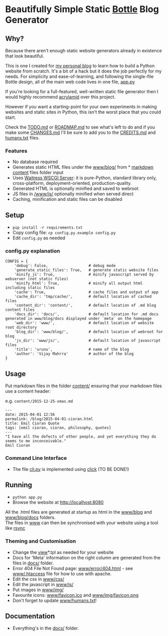 # Beautifully Simple Static [Bottle](http://bottlepy.org/) Blog Generator

## Why?
Because there aren't enough static website generators already in existence that 
look beautiful. 

This is one I created for [my personal blog](http://www.urunu.com)
to learn how to build a Python website from scratch.  It's a bit of a hack but
it does the job perfectly for my needs. For simplicity and ease-of-learning, 
and following the single-file Bottle design, all of the main web code lives in one
file, [app.py](app.py) 

If you're looking for a full-featured, well-written static file generator then
I would highly recommend [acrylamid](http://posativ.org/acrylamid/) over this
project.  

However if you want a starting-point for your own experiments in making websites 
and static sites in Python, this isn't the worst place that you could start.  

Check the [TODO.md](docs/TODO.md) or [ROADMAP.md](docs/ROADMAP.md) 
to see what's left to do and if you make some [CHANGES.md](docs/CHANGES.md) I'll be
sure to add you to the [CREDITS.md](docs/CREDITS.md) and [humans.txt](www/humans.txt) files.

### Features

* No database required
* Generates static HTML files under the [www/blog/](www/blog) from * [markdown](https://guides.github.com/features/mastering-markdown/) [content](content) files folder input
* Uses [Waitress WSCGI Server](http://docs.pylonsproject.org/projects/waitress/en/latest/index.html): it is pure-Python, standard library only, cross-platform, deployment-oriented, production-quality.
* Generated HTML is optionally minified and saved to webroot
* JS files in [/www/js/](www/js) optionally minified when served direct
* Caching, minification and static files can be disabled

## Setup

* `pip install -r requirements.txt`
* Copy config file: `cp config.py.example config.py`
* Edit `config.py` as needed

### config.py explanation

```
CONFIG = {
    'debug': False,                  # debug mode
    'generate_static_files': True,   # generate static website files
    'minify_js': True,               # minify javascript served by webserver (not static files)
    'minify_html': True,             # minify all output html including static files
    'cache': True,                   # cache files and output of app
    'cache_dir': 'tmp/cache/',       # default location of cached files
    'content_dir': 'content/',       # default location of .md blog content files
    'docs_dir': 'docs/',             # default location for .md docs generated in www/blog/docs displayed under `meta` on the homepage
    'web_dir': 'www/',               # default location of website root directory
    'blog_dir': 'www/blog/',         # default location of webroot for blog
    'js_dir': 'www/js/',             # default location of javascript files
    'title': 'urunu',                # name of the blog
    'author': 'Vijay Mahrra'         # author of the blog
}
```

## Usage
Put markdown files in the folder [content/](content/) ensuring that your markdown files use a content header:

e.g. `content/2015-12-25-xmas.md`

```
---
date: 2015-04-01 12:56
permalink: /blog/2015-04-01-cioran.html
title: Emil Cioran Quote
tags: [emil cioran, cioran, philosophy, quotes]
---
"I have all the defects of other people, and yet everything they do seems to me inconceivable."
Emil Cioran
```

### Command Line Interface
* The file [cli.py](cli.py) is implemented using [click](http://click.pocoo.org/4/) (TO BE DONE!)

## Running

* `python app.py` 
* Browse the website at [http://localhost:8080](http://localhost:8080/)

All the .html files are generated at startup as html in the [www/blog](www/blog) and [www/blog/docs](www/blog/docs) folders.  
The files in [www](www/) can then be synchronised with your website using a tool like [rsync](http://en.wikipedia.org/wiki/Rsync)

### Theming and Customisation

* Change the [view](views/)*.tpl as needed for your website
* Docs for 'Meta' information on the right column are generated from the files in [docs/](docs) folder.
* Error 404 File Not Found page: [www/error/404.html](www/error/404.html) - see [www/.htaccess](.htaccess) file for how to use with apache.
* Edit the css in [www/css/](www/css/)
* Edit the javascript in [www/js/](www/js/)
* Put images in [www/img/](www/img/)
* Favourite icons: [www/favicon.ico](www/favicon.ico) and [www/img/favicon.png](www/img/favicon.png)
* Don't forget to update [www/humans.txt](www/humans.txt)!

## Documentation

* Everything's in the [docs/](docs/) folder.
